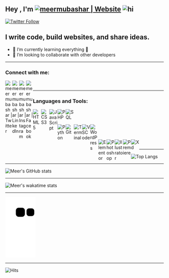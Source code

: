## Hey , I'm [<img alt="meermubashar | Website" width="200px" src="https://user-images.githubusercontent.com/36998183/136440688-4fcc8126-8054-4e97-aee9-a4ef12aa8af5.png">][website] <img src="https://user-images.githubusercontent.com/1303154/88677602-1635ba80-d120-11ea-84d8-d263ba5fc3c0.gif" width="28px" alt="hi">

[![Twitter Follow](https://img.shields.io/twitter/follow/meermubashar?color=1DA1F2&logo=twitter&style=for-the-badge)](https://twitter.com/intent/follow?original_referer=https%3A%2F%2Fgithub.com%2Fmeermubashar&screen_name=meermubashar)

## I write code, build websites, and share ideas.

- 🌱 I’m currently learning everything 🤣
- 👯 I’m looking to collaborate with other developers
---
### Connect with me:

[<img align="left" alt="meermubashar | Twitter" width="22px" src="https://user-images.githubusercontent.com/75170699/133462473-c51016f8-4916-426f-8461-b3ecdc73f88c.png" />][twitter]
[<img align="left" alt="meermubashar | LinkedIn" width="22px" src="https://user-images.githubusercontent.com/75170699/133462567-7e4cde05-e2f1-446e-8b0a-f548eeea27b4.png" />][linkedin]
[<img align="left" alt="meermubashar | Instagram" width="22px" src="https://user-images.githubusercontent.com/75170699/133462726-4df3b78e-3212-4eaf-ae51-e1f7c968ada3.png" />][instagram]
[<img align="left" alt="meermubashar | Facebook" width="22px" src="https://user-images.githubusercontent.com/75170699/133463747-de8640f3-c61e-44c6-ae4e-89e1a590d33c.png" />][facebook]

<br />

---

### Languages and Tools:

<img align="left" alt="HTML5" width="26px" src="https://user-images.githubusercontent.com/36998183/135925505-92448181-d3fe-4cbc-b87a-c830d624439b.png" />
<img align="left" alt="CSS3" width="26px" src=
"https://user-images.githubusercontent.com/36998183/135925954-0884f938-b474-46d4-a0ab-16215aff4721.png" />
<img align="left" alt="JavaScript" width="26px" src="https://user-images.githubusercontent.com/36998183/135926036-3cdc1bb0-ee36-410e-9eb4-a2648336b9fe.png" />
<img align="left" alt="PHP" width="26px" src="https://user-images.githubusercontent.com/36998183/135926164-f8907f52-a328-4a42-8c3f-d74157defb12.png" />
<img align="left" alt="SQL" width="26" src="https://user-images.githubusercontent.com/36998183/135926220-358427b8-e17c-4efa-8fea-dd670f806770.png" />

<br /> <br />

<img align="left" alt="Python" width="26px" src="https://user-images.githubusercontent.com/36998183/135926744-d489bbbd-87eb-4a9e-8f78-5ec4f643d435.png" />
<img align="left" alt="Git" width="26px" src="https://user-images.githubusercontent.com/36998183/135926818-acfc5ff9-70be-4cac-bd0b-de16f1e1cd28.png" />
<img align="left" alt="Terminal" width="26px" src="https://user-images.githubusercontent.com/36998183/136107469-8f973703-271b-40c5-93cb-d1c590ce0037.png" />
<img align="left" alt="VSCode" width="26px" src="https://user-images.githubusercontent.com/36998183/135926909-6231156c-5e38-4463-ad43-211e20162ebf.png" />
<img align="left" alt="WordPress" width="26px" src="https://user-images.githubusercontent.com/36998183/135926960-72259577-506c-4034-8478-7ea6f2bfd226.png" />

<br /> <br />

<img align="left" alt="Elementor" width="26px" src="https://user-images.githubusercontent.com/36998183/135927006-1b44facc-1d9c-4a83-969c-9f62eb6d50f2.png" />
<img align="left" alt="Photoshop" width="26px" src="https://user-images.githubusercontent.com/36998183/135927050-0a8a2ce7-352d-4274-be0f-e80f4cd6d251.png" />
<img align="left" alt="Illustrator" width="26px" src="https://user-images.githubusercontent.com/36998183/135927081-285b5ec6-fe87-4fe7-812f-fe77ce29562b.png" />
<img align="left" alt="Premiere" width="26px" src="https://user-images.githubusercontent.com/36998183/135927113-d69d30b2-9e86-4a0d-98c0-d5dc50e1af22.png" />
<img align="left" alt="Xd" width="26px" src="https://user-images.githubusercontent.com/36998183/135927160-9163f642-7097-450d-9494-7cb93f8637b0.png" />

<br />

---

![Top Langs](https://github-readme-stats.vercel.app/api/top-langs/?username=meermubashar&layout=compact&theme=radical)

---

![Meer's GitHub stats](https://github-readme-stats.vercel.app/api?username=meermubashar&show_icons=true&theme=radical)

---

![Meer's wakatime stats](https://github-readme-stats.vercel.app/api/wakatime?username=meermubashar&theme=radical)

---

![snake gif](https://github.com/meermubashar/meermubashar/blob/output/github-contribution-grid-snake.svg)

---

![Hits](https://hits.link/hits?url=https://github.com/meermubashar&bgRight=002d41&label=Visits)

[website]: https://meermubashar.com?target=_blank 
[twitter]: https://twitter.com/meermubashar?target=_blank 
[instagram]: https://www.instagram.com/meermubashar/?target=_blank 
[linkedin]: https://www.linkedin.com/in/meermubashar/?target=_blank 
[facebook]: https://www.facebook.com/MeerMubasharOfficial/?target=_blank 

